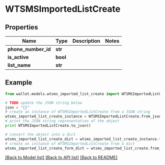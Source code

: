 # WTSMSImportedListCreate


## Properties

Name | Type | Description | Notes
------------ | ------------- | ------------- | -------------
**phone_number_id** | **str** |  | 
**is_active** | **bool** |  | 
**list_name** | **str** |  | 

## Example

```python
from wallet.models.wtsms_imported_list_create import WTSMSImportedListCreate

# TODO update the JSON string below
json = "{}"
# create an instance of WTSMSImportedListCreate from a JSON string
wtsms_imported_list_create_instance = WTSMSImportedListCreate.from_json(json)
# print the JSON string representation of the object
print WTSMSImportedListCreate.to_json()

# convert the object into a dict
wtsms_imported_list_create_dict = wtsms_imported_list_create_instance.to_dict()
# create an instance of WTSMSImportedListCreate from a dict
wtsms_imported_list_create_form_dict = wtsms_imported_list_create.from_dict(wtsms_imported_list_create_dict)
```
[[Back to Model list]](../README.md#documentation-for-models) [[Back to API list]](../README.md#documentation-for-api-endpoints) [[Back to README]](../README.md)


